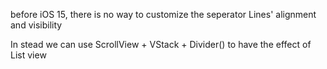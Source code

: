 before iOS 15, there is no way to customize the seperator Lines' alignment and visibility

In stead we can use ScrollView + VStack + Divider() to have the effect of List view




